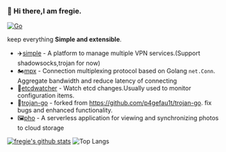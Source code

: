 ### 👋 Hi there,I am fregie.

[![Go](https://img.shields.io/badge/-Go-000?&logo=go)](https://golang.org/)

keep everything **Simple and extensible**.

* :airplane:[simple](https://github.com/fregie/simple) - A platform to manage multiple VPN services.(Support shadowsocks,trojan for now)
* 🏍️[mpx](https://github.com/fregie/mpx) - Connection multiplexing protocol based on Golang `net.Conn`. Aggregate bandwidth and reduce latency of connecting
* 👀[etcdwatcher](https://github.com/fregie/etcdwatcher) - Watch etcd changes.Usually used to monitor configuration items.
* 🐴[trojan-go](https://github.com/fregie/trojan-go) - forked from https://github.com/p4gefau1t/trojan-go. fix bugs and enhanced functionality.
* :framed_picture:[pho](https://github.com/fregie/pho) - A serverless application for viewing and synchronizing photos to cloud storage

[![fregie's github stats](https://github-readme-stats.vercel.app/api?username=fregie&count_private=true&show_icons=true&theme=vue-dark&hide_title=true)](https://github.com/fregie)
![Top Langs](https://github-readme-stats.vercel.app/api/top-langs/?username=fregie&layout=compact&theme=vue-dark)
